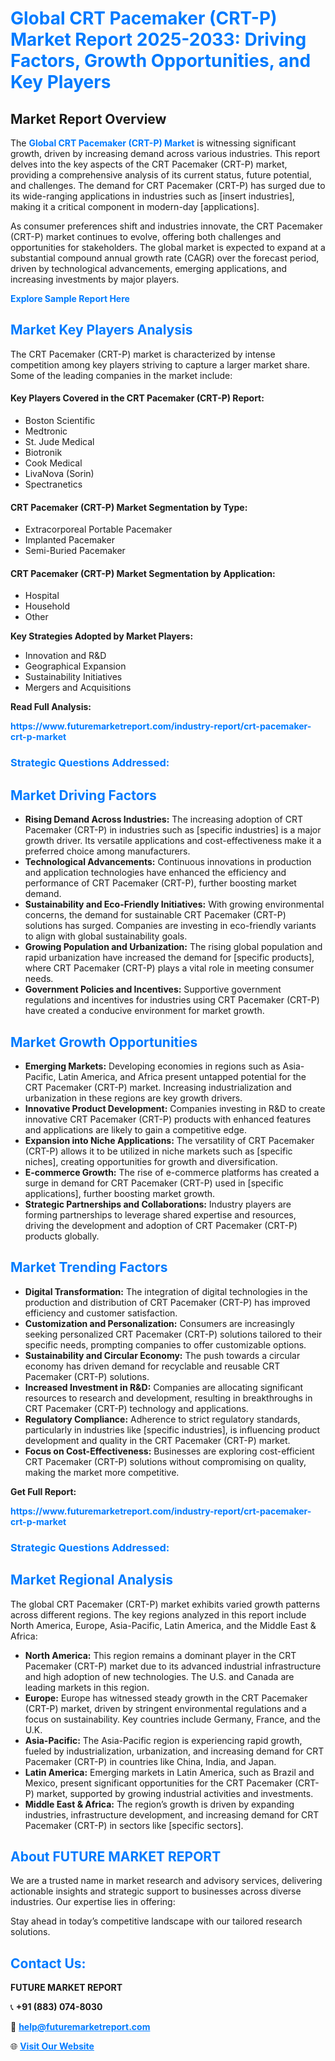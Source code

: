 <h1 style="color: #007BFF;">Global CRT Pacemaker (CRT-P) Market Report 2025-2033: Driving Factors, Growth Opportunities, and Key Players</h1>

<section id="overview">
<h2>Market Report Overview</h2>
<p>The <a href="https://www.futuremarketreport.com/industry-report/crt-pacemaker-crt-p-market" style="color: #007BFF; text-decoration: none;"><strong>Global CRT Pacemaker (CRT-P) Market</strong></a> is witnessing significant growth, driven by increasing demand across various industries. This report delves into the key aspects of the CRT Pacemaker (CRT-P) market, providing a comprehensive analysis of its current status, future potential, and challenges. The demand for CRT Pacemaker (CRT-P) has surged due to its wide-ranging applications in industries such as [insert industries], making it a critical component in modern-day [applications].</p>
<p>As consumer preferences shift and industries innovate, the CRT Pacemaker (CRT-P) market continues to evolve, offering both challenges and opportunities for stakeholders. The global market is expected to expand at a substantial compound annual growth rate (CAGR) over the forecast period, driven by technological advancements, emerging applications, and increasing investments by major players.</p>
</section>

<section id="overview">
<p><a href="https://www.futuremarketreport.com/request-sample/reportId=85308" style="color: #007BFF; text-decoration: none;"><strong>Explore Sample Report Here</strong></a></p>
</section>

<section id="key-players">
<h2 style="color: #007BFF;">Market Key Players Analysis</h2>
<p>The CRT Pacemaker (CRT-P) market is characterized by intense competition among key players striving to capture a larger market share. Some of the leading companies in the market include:</p>
<h4>Key Players Covered in the CRT Pacemaker (CRT-P) Report:</h4>
<ul><li>Boston Scientific</li><li>Medtronic</li><li>St. Jude Medical</li><li>Biotronik</li><li>Cook Medical</li><li>LivaNova (Sorin)</li><li>Spectranetics</li></ul>
<h4>CRT Pacemaker (CRT-P) Market Segmentation by Type:</h4>
<ul><li>Extracorporeal Portable Pacemaker</li><li>Implanted Pacemaker</li><li>Semi-Buried Pacemaker</li></ul>

<h4>CRT Pacemaker (CRT-P) Market Segmentation by Application:</h4>
<ul><li>Hospital</li><li>Household</li><li>Other</li></ul>
<p><strong>Key Strategies Adopted by Market Players:</strong></p>
<ul>
<li>Innovation and R&D</li>
<li>Geographical Expansion</li>
<li>Sustainability Initiatives</li>
<li>Mergers and Acquisitions</li>
</ul>
</section>

<section>
<p><strong>Read Full Analysis: </strong></p><a href="https://www.futuremarketreport.com/industry-report/crt-pacemaker-crt-p-market" style="color: #007BFF; text-decoration: none;"><strong>https://www.futuremarketreport.com/industry-report/crt-pacemaker-crt-p-market</strong></a>
<h3 style="color: #007BFF;">Strategic Questions Addressed:</h3>
</section>

<section id="driving-factors">
<h2 style="color: #007BFF;">Market Driving Factors</h2>
<ul>
<li><strong>Rising Demand Across Industries:</strong> The increasing adoption of CRT Pacemaker (CRT-P) in industries such as [specific industries] is a major growth driver. Its versatile applications and cost-effectiveness make it a preferred choice among manufacturers.</li>
<li><strong>Technological Advancements:</strong> Continuous innovations in production and application technologies have enhanced the efficiency and performance of CRT Pacemaker (CRT-P), further boosting market demand.</li>
<li><strong>Sustainability and Eco-Friendly Initiatives:</strong> With growing environmental concerns, the demand for sustainable CRT Pacemaker (CRT-P) solutions has surged. Companies are investing in eco-friendly variants to align with global sustainability goals.</li>
<li><strong>Growing Population and Urbanization:</strong> The rising global population and rapid urbanization have increased the demand for [specific products], where CRT Pacemaker (CRT-P) plays a vital role in meeting consumer needs.</li>
<li><strong>Government Policies and Incentives:</strong> Supportive government regulations and incentives for industries using CRT Pacemaker (CRT-P) have created a conducive environment for market growth.</li>
</ul>
</section>

<section id="growth-opportunities">
<h2 style="color: #007BFF;">Market Growth Opportunities</h2>
<ul>
<li><strong>Emerging Markets:</strong> Developing economies in regions such as Asia-Pacific, Latin America, and Africa present untapped potential for the CRT Pacemaker (CRT-P) market. Increasing industrialization and urbanization in these regions are key growth drivers.</li>
<li><strong>Innovative Product Development:</strong> Companies investing in R&D to create innovative CRT Pacemaker (CRT-P) products with enhanced features and applications are likely to gain a competitive edge.</li>
<li><strong>Expansion into Niche Applications:</strong> The versatility of CRT Pacemaker (CRT-P) allows it to be utilized in niche markets such as [specific niches], creating opportunities for growth and diversification.</li>
<li><strong>E-commerce Growth:</strong> The rise of e-commerce platforms has created a surge in demand for CRT Pacemaker (CRT-P) used in [specific applications], further boosting market growth.</li>
<li><strong>Strategic Partnerships and Collaborations:</strong> Industry players are forming partnerships to leverage shared expertise and resources, driving the development and adoption of CRT Pacemaker (CRT-P) products globally.</li>
</ul>
</section>

<section id="trending-factors">
<h2 style="color: #007BFF;">Market Trending Factors</h2>
<ul>
<li><strong>Digital Transformation:</strong> The integration of digital technologies in the production and distribution of CRT Pacemaker (CRT-P) has improved efficiency and customer satisfaction.</li>
<li><strong>Customization and Personalization:</strong> Consumers are increasingly seeking personalized CRT Pacemaker (CRT-P) solutions tailored to their specific needs, prompting companies to offer customizable options.</li>
<li><strong>Sustainability and Circular Economy:</strong> The push towards a circular economy has driven demand for recyclable and reusable CRT Pacemaker (CRT-P) solutions.</li>
<li><strong>Increased Investment in R&D:</strong> Companies are allocating significant resources to research and development, resulting in breakthroughs in CRT Pacemaker (CRT-P) technology and applications.</li>
<li><strong>Regulatory Compliance:</strong> Adherence to strict regulatory standards, particularly in industries like [specific industries], is influencing product development and quality in the CRT Pacemaker (CRT-P) market.</li>
<li><strong>Focus on Cost-Effectiveness:</strong> Businesses are exploring cost-efficient CRT Pacemaker (CRT-P) solutions without compromising on quality, making the market more competitive.</li>
</ul>
</section>

<section>
<p><strong>Get Full Report: </strong></p><a href="https://www.futuremarketreport.com/industry-report/crt-pacemaker-crt-p-market" style="color: #007BFF; text-decoration: none;"><strong>https://www.futuremarketreport.com/industry-report/crt-pacemaker-crt-p-market</strong></a>
<h3 style="color: #007BFF;">Strategic Questions Addressed:</h3>
</section>


<section id="regional-analysis">
<h2 style="color: #007BFF;">Market Regional Analysis</h2>
<p>The global CRT Pacemaker (CRT-P) market exhibits varied growth patterns across different regions. The key regions analyzed in this report include North America, Europe, Asia-Pacific, Latin America, and the Middle East & Africa:</p>
<ul>
<li><strong>North America:</strong> This region remains a dominant player in the CRT Pacemaker (CRT-P) market due to its advanced industrial infrastructure and high adoption of new technologies. The U.S. and Canada are leading markets in this region.</li>
<li><strong>Europe:</strong> Europe has witnessed steady growth in the CRT Pacemaker (CRT-P) market, driven by stringent environmental regulations and a focus on sustainability. Key countries include Germany, France, and the U.K.</li>
<li><strong>Asia-Pacific:</strong> The Asia-Pacific region is experiencing rapid growth, fueled by industrialization, urbanization, and increasing demand for CRT Pacemaker (CRT-P) in countries like China, India, and Japan.</li>
<li><strong>Latin America:</strong> Emerging markets in Latin America, such as Brazil and Mexico, present significant opportunities for the CRT Pacemaker (CRT-P) market, supported by growing industrial activities and investments.</li>
<li><strong>Middle East & Africa:</strong> The region’s growth is driven by expanding industries, infrastructure development, and increasing demand for CRT Pacemaker (CRT-P) in sectors like [specific sectors].</li>
</ul>
</section>

<footer>
<h2 style="color: #007BFF;">About FUTURE MARKET REPORT</h2>
<p>We are a trusted name in market research and advisory services, delivering actionable insights and strategic support to businesses across diverse industries. Our expertise lies in offering:</p>

<p>Stay ahead in today’s competitive landscape with our tailored research solutions.</p>

<h2 style="color: #007BFF;">Contact Us:</h2>
<p><strong>FUTURE MARKET REPORT</strong></p>
<p>📞 <strong>+91 (883) 074-8030</strong></p>
<p>📧 <strong><a href="mailto:help@futuremarketreport.com" style="color: #007BFF;">help@futuremarketreport.com</a></strong></p>
<p>🌐 <strong><a href="https://www.futuremarketreport.com/" style="color: #007BFF;">Visit Our Website</a></strong></p>
</footer>